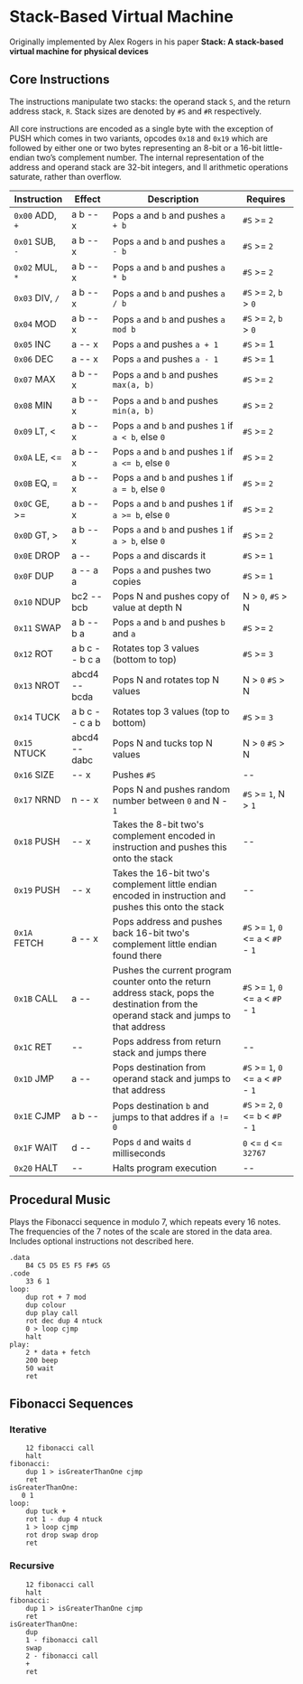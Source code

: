 # Stack-Based Virtual Machine

Originally implemented by Alex Rogers in his paper **Stack: A stack-based virtual machine for physical devices**

## Core Instructions

The instructions manipulate two stacks: the operand stack `S`, and the return address stack,
`R`. Stack sizes are denoted by `#S` and `#R` respectively.

All core instructions are encoded as a single byte with the exception of PUSH which comes in two
variants, opcodes `0x18` and `0x19` which are followed by either one or two bytes representing an 8-bit
or a 16-bit little-endian two’s complement number. The internal representation of the address and
operand stack are 32-bit integers, and ll arithmetic operations saturate, rather than overflow.

| Instruction     | Effect   | Description                             | Requires    |
| --------------- | -------- | --------------------------------------- | ----------- |
| `0x00` ADD, `+` | a b -- x | Pops `a` and `b` and pushes `a + b`     | `#S` >= `2` |
| `0x01` SUB, `-` | a b -- x | Pops `a` and `b` and pushes `a - b`     | `#S` >= `2` |
| `0x02` MUL, `*` | a b -- x | Pops `a` and `b` and pushes `a * b`     | `#S` >= `2` |
| `0x03` DIV, `/` | a b -- x | Pops `a` and `b` and pushes `a / b`     | `#S` >= `2`, `b` > `0` |
| `0x04` MOD      | a b -- x | Pops `a` and `b` and pushes `a mod b`   | `#S` >= `2`, `b` > `0` |
| `0x05` INC      | a -- x   | Pops `a` and pushes `a + 1`             | `#S` >= 1   |
| `0x06` DEC      | a -- x   | Pops `a` and pushes `a - 1`             | `#S` >= 1   |
| `0x07` MAX      | a b -- x | Pops `a` and `b` and pushes `max(a, b)` | `#S` >= `2` |
| `0x08` MIN      | a b -- x | Pops `a` and `b` and pushes `min(a, b)` | `#S` >= `2` |
| `0x09` LT, <    | a b -- x | Pops `a` and `b` and pushes `1` if `a < b`, else `0` | `#S` >= `2` |
| `0x0A` LE, <=   | a b -- x | Pops `a` and `b` and pushes `1` if `a <= b`, else `0` | `#S` >= `2` |
| `0x0B` EQ, =    | a b -- x | Pops `a` and `b` and pushes `1` if `a = b`, else `0` | `#S` >= `2` |
| `0x0C` GE, >=   | a b -- x | Pops `a` and `b` and pushes `1` if `a >= b`, else `0` | `#S` >= `2` |
| `0x0D` GT, >    | a b -- x | Pops `a` and `b` and pushes `1` if `a > b`, else `0` | `#S` >= `2` |
| `0x0E` DROP     | a --     | Pops `a` and discards it                | `#S` >= `1` |
| `0x0F` DUP      | a -- a a | Pops `a` and pushes two copies          | `#S` >= `1` |
| `0x10` NDUP     | bc2 -- bcb | Pops N and pushes copy of value at depth N | N > `0`, `#S` > N |
| `0x11` SWAP     | a b -- b a | Pops `a` and `b` and pushes `b` and `a` | `#S` >= `2` |
| `0x12` ROT      | a b c -- b c a | Rotates top 3 values (bottom to top) | `#S` >= `3` |
| `0x13` NROT     | abcd4 -- bcda | Pops N and rotates top N values | N > `0` `#S` > N |
| `0x14` TUCK     | a b c -- c a b | Rotates top 3 values (top to bottom) | `#S` >= `3` |
| `0x15` NTUCK    | abcd4 -- dabc | Pops N and tucks top N values | N > `0` `#S` > N |
| `0x16` SIZE     | -- x     | Pushes `#S`                             | --          |
| `0x17` NRND     | n -- x   | Pops N and pushes random number between `0` and N - `1` | `#S` >= `1`, N > `1` |
| `0x18` PUSH     | -- x     | Takes the 8-bit two's complement encoded in instruction and pushes this onto the stack | -- |
| `0x19` PUSH     | -- x     | Takes the 16-bit two's complement little endian encoded in instruction and pushes this onto the stack | -- |
| `0x1A` FETCH    | a -- x   | Pops address and pushes back 16-bit two's complement little endian found there | `#S` >= `1`, `0` <= `a` < `#P` - `1` |
| `0x1B` CALL     | a --     | Pushes the current program counter onto the return address stack, pops the destination from the operand stack and jumps to that address | `#S` >= `1`, `0` <= `a` < `#P` - `1` |
| `0x1C` RET      | --       | Pops address from return stack and jumps there | -- |
| `0x1D` JMP      | a --     | Pops destination from operand stack and jumps to that address | `#S` >= `1`, `0` <= `a` < `#P` - `1` |
| `0x1E` CJMP     | a b --   | Pops destination `b` and jumps to that addres if `a != 0` | `#S` >= `2`, `0` <= `b` < `#P` - `1` |
| `0x1F` WAIT     | d --     | Pops `d` and waits `d` milliseconds | `0` <= `d` <= `32767` |
| `0x20` HALT     | --       | Halts program execution                 | --          |

## Procedural Music

Plays the Fibonacci sequence in modulo 7, which repeats every 16 notes. The frequencies of the 7 notes
of the scale are stored in the data area. Includes optional instructions not described here.

```
.data
    B4 C5 D5 E5 F5 F#5 G5
.code
    33 6 1
loop:
    dup rot + 7 mod
    dup colour
    dup play call
    rot dec dup 4 ntuck
    0 > loop cjmp
    halt
play:
    2 * data + fetch
    200 beep
    50 wait
    ret
```

## Fibonacci Sequences

### Iterative

```
    12 fibonacci call
    halt
fibonacci:
    dup 1 > isGreaterThanOne cjmp
    ret
isGreaterThanOne:
   0 1
loop:
    dup tuck +
    rot 1 - dup 4 ntuck
    1 > loop cjmp
    rot drop swap drop
    ret
```

### Recursive

```
    12 fibonacci call
    halt
fibonacci:
    dup 1 > isGreaterThanOne cjmp
    ret
isGreaterThanOne:
    dup
    1 - fibonacci call
    swap
    2 - fibonacci call
    +
    ret
```
